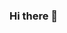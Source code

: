 ### Hi there 👋

<!--
**sydneybalboni/sydneybalboni** is a ✨ _special_ ✨ repository because its `README.md` (this file) appears on your GitHub profile.
- 👀 I’m interested in:
  - Embedded Systems
  - Leadership 
  - Machine Learning
  - Business operations
- 🌱 I’m currently learning:
  - C for Embedded Systems
  - Python for Machine Learning
  - Swift for IOS development
  - C++ for firmware development
[<img align="left" alt="codeSTACKr | LinkedIn" width="22px" src="https://www.linkedin.com/in/sydneybalboni/" />][linkedin]
-->
